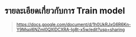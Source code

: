 # รายละเอียดเกี่ยวกับการ Train model
> https://docs.google.com/document/d/1h0UkRJxG6R6Kn-Y9Mspl6NZml0QXlDCXRA-Ig8t-x5w/edit?usp=sharing

